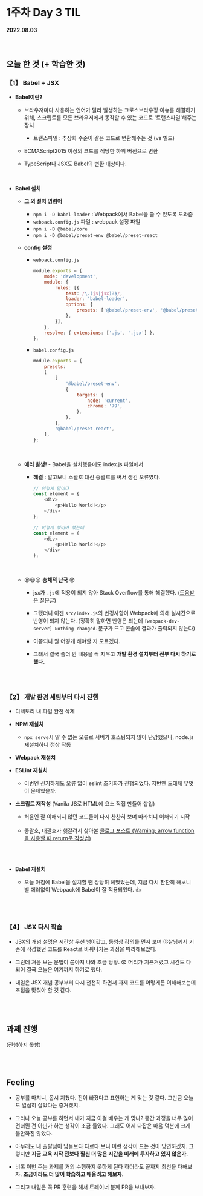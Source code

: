 # 1주차 Day 3 TIL

#### 2022.08.03

<br/>

## 오늘 한 것 (+ 학습한 것)

### 【1】 Babel + JSX

- <strong>Babel이란?</strong>

    - 브라우저마다 사용하는 언어가 달라 발생하는 크로스브라우징 이슈를 해결하기 위해, 스크립트를 모든 브라우저에서 동작할 수 있는 코드로 '트랜스파일'해주는 장치

        - 트랜스파일 : 추상화 수준이 같은 코드로 변환해주는 것 (vs 빌드)

    - ECMAScript2015 이상의 코드를 적당한 하위 버전으로 변환

    - TypeScript나 JSX도 Babel의 변환 대상이다.

<br/>

- <strong>Babel 설치</strong>

    - <strong>그 외 설치 명령어</strong>

        - <code>npm i -D babel-loader</code> : Webpack에서 Babel을 쓸 수 있도록 도와줌
        - <code>webpack.config.js</code> 파일 : webpack 설정 파일
        - <code>npm i -D @babel/core</code> 
        - <code>npm i -D @babel/preset-env @babel/preset-react</code>

    - <strong>config 설정</strong>

        - <code>webpack.config.js</code>

            ```javascript
            module.exports = {
                mode: 'development',
                module: {
                    rules: [{
                        test: /\.(js|jsx)?$/,
                        loader: 'babel-loader',
                        options: {
                            presets: ['@babel/preset-env', '@babel/preset-react'],
                        },
                    }],
                },
                resolve: { extensions: ['.js', '.jsx'] },
            };

            ```

        - <code>babel.config.js</code>

            ```javascript
            module.exports = {
                presets:
                [
                    [
                        '@babel/preset-env',
                        {
                            targets: {
                                node: 'current',
                                chrome: '79',
                            },
                        },
                    ],
                    '@babel/preset-react',
                ],
            };
            ```
    <br/>

    - <strong>에러 발생!</strong> - Babel을 설치했음에도 index.js 파일에서 

        - <strong>해결</strong> : 알고보니 소괄호 대신 중괄호를 써서 생긴 오류였다.

            ```javascript
            // 이렇게 말이다
            const element = {
                <div>
                    <p>Hello World!</p>
                </div>
            };

            // 이렇게 했어야 했는데
            const element = (
                <div>
                    <p>Hello World!</p>
                </div>
            );
            ```

    <br/>

    - 😫😫😫 <strong>총체적 난국</strong> 😰

        - jsx가 <code>.js</code>에 적용이 되지 않아 Stack Overflow를 통해 해결했다. (<a href="https://stackoverflow.com/questions/43031126/jsx-not-allowed-in-files-with-extension-js-with-eslint-config-airbnb/49505827#49505827">도움받은 질문글</a>)

        - 그랬더니 이젠 <code>src/index.js</code>의 변경사항이 Webpack에 의해 실시간으로 반영이 되지 않는다. (정확히 말하면 반영은 되는데 <code>[webpack-dev-server] Nothing changed.</code>문구가 뜨고 콘솔에 결과가 출력되지 않는다)

        - 이쯤되니 뭘 어떻게 해야할 지 모르겠다.

        - 그래서 결국 폴더 안 내용을 싹 지우고 <strong>개발 환경 설치부터 전부 다시 하기로 했다.</strong>

<br/><br/>

### 【2】 개발 환경 세팅부터 다시 진행

- 디렉토리 내 파일 완전 삭제

- <strong>NPM 재설치</strong>

    - <code>npx serve</code>시 알 수 없는 오류로 서버가 호스팅되지 않아 난감했으나, node.js 재설치하니 정상 작동

- <strong>Webpack 재설치</strong>

- <strong>ESLint 재설치</strong>

    - 이번엔 신기하게도 오류 없이 eslint 초기화가 진행되었다. 저번엔 도대체 무엇이 문제였을까.

- <strong>스크립트 재작성</strong> (Vanila JS로 HTML에 요소 직접 만들어 삽입)

    - 처음엔 잘 이해되지 않던 코드들이 다시 찬찬히 보며 따라치니 이해되기 시작

    <br/>

    - 중괄호, 대괄호가 햇갈려서 찾아본 <a href="https://velog.io/@ylyl/TIL-Warning-arrow-function-return-value">믈로그 포스트 (Warning; arrow function을 사용할 때 return문 작성법)</a>

<br/><br/>

- <strong>Babel 재설치</strong>

    - 오늘 아침에 Babel을 설치할 땐 상당히 헤맸었는데, 지금 다시 찬찬히 해보니 별 에러없이 Webpack에 Babel이 잘 적용되었다. 👍

<br/><br/>

### 【4】 JSX 다시 학습

- JSX의 개념 설명은 시간상 우선 넘어갔고, 동영상 강의를 먼저 보며 야살님께서 기존에 작성했던 코드를 React로 바꿔나가는 과정을 따라해보았다.

- 그런데 처음 보는 문법이 쏟아져 나와 조금 당황. 😨 머리가 지끈거렸고 시간도 다 되어 결국 오늘은 여기까지 하기로 했다.

- 내일은 JSX 개념 공부부터 다시 천천히 하면서 과제 코드를 어떻게든 이해해보는데 초점을 맞춰야 할 것 같다.

<br/><br/>

## 과제 진행

(진행하지 못함)

<br/><br/>

## Feeling

- 공부를 마치니, 몹시 지쳤다. 진이 빠졌다고 표현하는 게 맞는 것 같다. 그만큼 오늘도 열심히 살았다는 증거겠지.

- 그러나 오늘 공부를 하면서 내가 지금 이걸 배우는 게 맞나? 중간 과정을 너무 많이 건너뛴 건 아닌가 하는 생각이 조금 들었다. 그래도 어제 다잡은 마음 덕분에 크게 불안하진 않았다.

- 아무래도 내 출발점이 남들보다 다르다 보니 이런 생각이 드는 것이 당연하겠지. 그렇지만 <strong>지금 교육 시작 전보다 훨씬 더 많은 시간을 미래에 투자하고 있지 않은가.</strong>

- 비록 이번 주는 과제를 거의 수행하지 못하게 된다 하더라도 끝까지 최선을 다해보자. <strong>조금이라도 더 많이 학습하고 배울려고 해보자.</strong>

- 그리고 내일은 꼭 PR 훈련을 해서 트레이너 분께 PR을 보내보자.